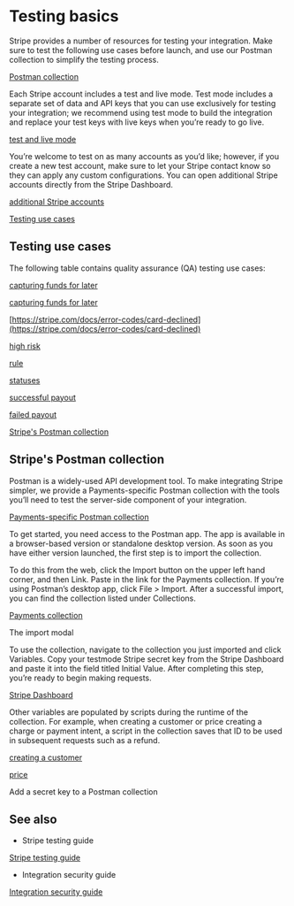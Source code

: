 # Testing basics

Stripe provides a number of resources for testing your integration. Make sure to test the following use cases before launch, and use our Postman collection to simplify the testing process.

[Postman collection](https://www.getpostman.com/collections/080102f58f29afa081d7)

Each Stripe account includes a test and live mode. Test mode includes a separate set of data and API keys that you can use exclusively for testing your integration; we recommend using test mode to build the integration and replace your test keys with live keys when you’re ready to go live.

[test and live mode](/keys#test-live-modes)

You’re welcome to test on as many accounts as you’d like; however, if you create a new test account, make sure to let your Stripe contact know so they can apply any custom configurations. You can open additional Stripe accounts directly from the Stripe Dashboard.

[additional Stripe accounts](/get-started/account/multiple-accounts)

[Testing use cases](#qa-testing-use-cases)

## Testing use cases

The following table contains quality assurance (QA) testing use cases:

[capturing funds for later](/payments/place-a-hold-on-a-payment-method)

[capturing funds for later](/payments/place-a-hold-on-a-payment-method)

[https://stripe.com/docs/error-codes/card-declined](https://stripe.com/docs/error-codes/card-declined)

[high risk](/radar/risk-evaluation#high-risk)

[rule](/radar/rules)

[statuses](/disputes)

[successful payout](/api/events/types#event_types-payout.paid)

[failed payout](/api/events/types#event_types-payout.failed)

[Stripe's Postman collection](#postman-collection)

## Stripe's Postman collection

Postman is a widely-used API development tool. To make integrating Stripe simpler, we provide a Payments-specific Postman collection with the tools you’ll need to test the server-side component of your integration.

[Payments-specific Postman collection](https://www.getpostman.com/collections/080102f58f29afa081d7)

To get started, you need access to the Postman app. The app is available in a browser-based version or standalone desktop version. As soon as you have either version launched, the first step is to import the collection.

To do this from the web, click the Import button on the upper left hand corner, and then Link. Paste in the link for the Payments collection. If you’re using Postman’s desktop app, click File > Import. After a successful import, you can find the collection listed under Collections.

[Payments collection](https://www.getpostman.com/collections/080102f58f29afa081d7)

The import modal

To use the collection, navigate to the collection you just imported and click Variables. Copy your testmode Stripe secret key from the Stripe Dashboard and paste it into the field titled Initial Value.  After completing this step, you’re ready to begin making requests.

[Stripe Dashboard](https://dashboard.stripe.com/test/apikeys)

Other variables are populated by scripts during the runtime of the collection.  For example, when creating a customer or price creating a charge or payment intent, a script in the collection saves that ID to be used in subsequent requests such as a refund.

[creating a customer](/api/customers/create)

[price](/api/prices/create)

Add a secret key to a Postman collection

## See also

- Stripe testing guide

[Stripe testing guide](/testing)

- Integration security guide

[Integration security guide](/security)
